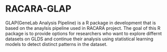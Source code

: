# RACARA-GLAP

GLAP(GeneLab Analysis Pipeline) is a R package in development that is based on the anaylsis pipeline used in RACARA project. The goal of this R package is to provide options for researchers who want to explore differnt datasets on GLDS and continue their analysis using statistical learning models to detect distinct patterns in the dataset.  